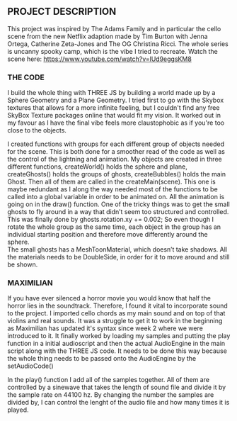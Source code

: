 <h2> PROJECT DESCRIPTION </h2>

This project was inspired by The Adams Family and in particular the cello scene from the new Netflix adaption made by Tim Burton with Jenna Ortega, Catherine Zeta-Jones and The OG Christina Ricci. The whole series is uncanny spooky camp, which is the vibe I tried to recreate. 
Watch the scene here: https://www.youtube.com/watch?v=lUd9eggsKM8

<h3> THE CODE </h3>

I build the whole thing with THREE JS by building a world made up by a Sphere Geometry and a Plane Geometry. I tried first to go with the Skybox textures that allows for a more infinite feeling, but I couldn't find any free SkyBox Texture packages online that would fit my vision. It worked out in my favour as I have the final vibe feels more claustophobic as if you're too close to the objects. 

I created functions with groups for each different group of objects needed for the scene. This is both done for a smoother read of the code as well as the control of the lightning and animation. My objects are created in three different functions, createWorld() holds the sphere and plane, createGhosts() holds the groups of ghosts, createBubbles() holds the main Ghost. Then all of them are called in the createMain(scene). This one is maybe redundant as I along the way needed most of the functions to be called into a global variable in order to be animated on. All the animation is going on in the draw() function. 
One of the tricky things was to get the small ghosts to fly around in a way that didn’t seem too structured and controlled. This was finally done by ghosts.rotation.xy += 0.002; 
So even though I rotate the whole group as the same time, each object in the group has an individual starting position and therefore move differently around the sphere.   
The small ghosts has a MeshToonMaterial, which doesn’t take shadows. All the materials needs to be DoubleSide, in order for it to move around and still be shown. 

<h3> MAXIMILIAN </h3>

If you have ever silenced a horror movie you would know that half the horror lies in the soundtrack. Therefore, I found it vital to incorporate sound to the project. I imported cello chords as my main sound and on top of that violins and real sounds. It was a struggle to get it to work in the beginning as Maximilian has updated it's syntax since week 2 where we were introduced to it. It finally worked by loading my samples and putting the play function in a initial audioscript and then the actual AudioEngine in the main script along with the THREE JS code. It needs to be done this way because the whole thing needs to be passed onto the AudioEngine by the setAudioCode() 

In the play() function I add all of the samples together. All of them are controlled by a sinewave that takes the length of sound file and divide it by the sample rate on 44100 hz. By changing the number the samples are divided by, I can control the lenght of the audio file and how many times it is played. 

